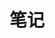 # 笔记

<!--
# 推荐的题目 (更新中...)

### 数组

- [189. 旋转数组](https://github.com/buuing/leetcode/issues/26) `中等`

### 哈希表

- [1. 两数之和](https://github.com/buuing/leetcode/issues/19) `简单`

### 树

- [144. 二叉树的前序遍历](https://github.com/buuing/leetcode/issues/15) `中等`
- [94. 二叉树的中序遍历](https://github.com/buuing/leetcode/issues/23) `中等`
- [145. 二叉树的后序遍历](https://github.com/buuing/leetcode/issues/28) `中等`


### 双指针

- [283. 移动零](https://github.com/buuing/leetcode/issues/20) `简单`
- [88. 合并两个有序数组](https://github.com/buuing/leetcode/issues/21) `简单`

### 回溯算法

- [46. 全排列](https://github.com/buuing/leetcode/issues/3) `中等`
- [47. 全排列 II](https://github.com/buuing/leetcode/issues/4) `中等`
- [77. 组合](https://github.com/buuing/leetcode/issues/17) `中等`
- [39. 组合总和](https://github.com/buuing/leetcode/issues/18) `中等`
- [40. 组合总和 II](https://github.com/buuing/leetcode/issues/24) `中等`
- [216. 组合总和 III](https://github.com/buuing/leetcode/issues/25) `中等`
- [131. 分割回文串](#)
- [401. 二进制手表](#)
- [78. 子集](#)
- [90. 子集 II](#)
- [79. 单词搜索](#)
- [200. 岛屿数量](#)
- [130. 被围绕的区域](#)
- [51. N皇后](#)
- [417. 太平洋大西洋水流问题](#)
- [37. 解数独](#)

### 贪心算法

- [860. 柠檬水找零](https://github.com/buuing/leetcode/issues/7) `简单`
- [874. 模拟行走机器人](https://github.com/buuing/leetcode/issues/9) `简单`
- [605. 种花问题](https://github.com/buuing/leetcode/issues/8) `简单`
- [455. 分发饼干](https://github.com/buuing/leetcode/issues/6) `简单`
- [1046. 最后一块石头的重量](https://github.com/buuing/leetcode/issues/22) `简单`
- [134. 加油站](#)

### 动态规划

- [509. 斐波那锲](https://github.com/buuing/leetcode/issues/11) `简单`
- [70. 爬楼梯](https://github.com/buuing/leetcode/issues/12) `简单`
- [746. 使用最小花费爬楼梯](https://github.com/buuing/leetcode/issues/1) `简单`
- [120. 三角形最小路径和](https://github.com/buuing/leetcode/issues/13) `中等`
- [64. 最小路径和](https://github.com/buuing/leetcode/issues/14) `中等`
- 
- [343. 整数拆分](#)
- [279. 完全平方数](#)
- [91. 解码方法](#)
- [62. 不同路径](#)
- [63. 不同路径 II](#)
- 
- [198. 打家劫舍](#)
- [213. 打家劫舍 II](#)
- [309. 最佳买卖股票时机含冷冻期](#)

-->
